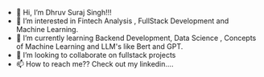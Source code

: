 - 👋 Hi, I’m Dhruv Suraj Singh!!!
- 👀 I’m interested in Fintech Analysis , FullStack Development and Machine Learning.
- 🌱 I’m currently learning Backend Development, Data Science , Concepts of Machine Learning  and LLM's like Bert and GPT.
- 💞️ I’m looking to collaborate on fullstack projects
- 📫 How to reach me?? Check out my linkedin.... 

<!---
DhruvSurajSingh2002/DhruvSurajSingh2002 is a ✨ special ✨ repository because its `README.md` (this file) appears on your GitHub profile.
You can click the Preview link to take a look at your changes.
--->
